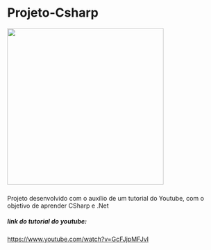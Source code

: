 # Projeto-Csharp
<div>

<img height="360em" src="https://camo.githubusercontent.com/8a0fd75d44546539fbf2a608ae3f608055e0122c8f03b27439c7ab4ceca23629/68747470733a2f2f6d69722d73332d63646e2d63662e626568616e63652e6e65742f70726f6a6563745f6d6f64756c65732f6d61785f313230302f36323263613035323037313736312e353930333465373461626233362e676966">

</div>

###

Projeto desenvolvido com o auxílio de um tutorial do Youtube, com o objetivo de aprender CSharp e .Net

##### link do tutorial do youtube: 
https://www.youtube.com/watch?v=GcFJjpMFJvI
